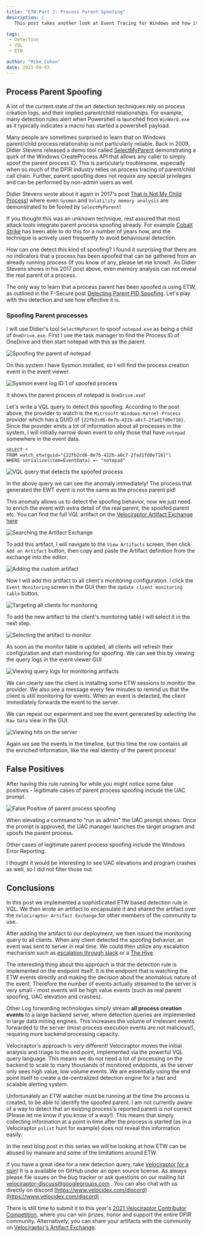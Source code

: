 ```yaml
---
title: "ETW Part 2: Process Parent Spoofing"
description: |
   This post takes another look at Event Tracing for Windows and how it can be used to detect a common attacker subversion technique.

tags:
 - Detection
 - VQL
 - ETW

author: "Mike Cohen"
date: 2021-09-03
---
```


## Process Parent Spoofing

A lot of the current state of the art detection techniques rely on
process creation logs, and their implied parent/child
relationships. For example, many detection rules alert when Powershell
is launched from `WinWord.exe` as it typically indicates a macro has
started a powershell payload.

Many people are sometimes surprised to learn that on Windows
parent/child process relationship is not particularly reliable. Back
in 2009, Didier Stevens released a demo tool called
[SelectMyParent](https://blog.didierstevens.com/2009/11/22/quickpost-selectmyparent-or-playing-with-the-windows-process-tree/)
demonstrating a quirk of the Windows CreateProcess API that allows any
caller to simply spoof the parent process ID.  This is particularly
troublesome, especially when so much of the DFIR industry relies on
process tracing of parent/child call chain. Further, parent spoofing
does not require any special privileges and can be performed by
non-admin users as well.

Didier Stevens wrote about it again in 2017's post [That Is Not My
Child Process!](https://blog.didierstevens.com/2017/03/20/) where even
`Sysmon` and `Volatility memory analysis` are demonstrated to be
fooled by `SelectMyParent`!

If you thought this was an unknown technique, rest assured that most
attack tools integrate parent process spoofing already. For example
[Cobalt Strike](https://www.youtube.com/watch?v=DOe7WTuJ1Ac) has been
able to do this for a number of years now, and the technique is
actively used frequently to avoid behavioural detection.

How can one detect this kind of spoofing? I found it surprising that
there are no indicators that a process has been spoofed that can be
gathered from an already running process (If you know of any, please
let me know!). As Didier Stevens shows in his 2017 post above, even
memory analysis can not reveal the real parent of a process.

The only way to learn that a process parent has been spoofed is using
ETW, as outlined in the F-Secure post [Detecting Parent PID
Spoofing](https://blog.f-secure.com/detecting-parent-pid-spoofing/). Let's
play with this detection and see how effective it is.

### Spoofing Parent processes

I will use Didier's tool `SelectMyParent` to spoof `notepad.exe` as
being a child of `OneDrive.exe`. First I use the task manager to find
the Process ID of OneDrive and then start notepad with this as the
parent.

![Spoofing the parent of notepad](spoofing_notepad_parent.png)

On this system I have Sysmon installed, so I will find the process
creation event in the event viewer.

![Sysmon event log ID 1 of spoofed process](sysmon_spoofed.png)

It shows the parent process of notepad is `OneDrive.exe`!

Let's write a VQL query to detect this spoofing. According to the post
above, the provider to watch is the `Microsoft-Windows-Kernel-Process`
provider which has a GUID of
`{22fb2cd6-0e7b-422b-a0c7-2fad1fd0e716}`. Since the provider emits a
lot of information about all processes in the system, I will initially
narrow down event to only those that have `notepad` somewhere in the
event data.

```vql
SELECT *
FROM watch_etw(guid="{22fb2cd6-0e7b-422b-a0c7-2fad1fd0e716}")
WHERE serialize(item=EventData) =~ "notepad"
```

![VQL query that detects the spoofed process](spoofed_etw_query.png)

In the above query we can see the anomaly immediately! The process
that generated the EWT event is not the same as the process parent
pid!

This anomaly allows us to detect the spoofing behavior, now we just
need to enrich the event with extra detail of the real parent, the
spoofed parent etc. You can find the full VQL artifact on the [Velociraptor Artifact Exchange](https://docs.velociraptor.app/exchange/) [here](https://docs.velociraptor.app/exchange/artifacts/pages/windows.etw.detectprocessspoofing/)

![Searching the Artifact Exchange](artifact_exchange.png)

To add this artifact, I will navigate to the `View Artifacts` screen,
then click `Add an Artifact` button, then copy and paste the Artifact
definition from the exchange into the editor.

![Adding the custom artifact](adding_artifact.png)

Now I will add this artifact to all client's monitoring
configuration. I click the `Event Monitoring` screen in the GUI then
the `Update client monitoring table` button.

![Targeting all clients for monitoring](targetting_monitoring.png)

To add the new artifact to the client's monitoring table I will select
it in the next step.

![Selecting the artifact to monitor](add_monitoring_artifact.png)

As soon as the monitor table is updated, all clients will refresh
their configuration and start monitoring for spoofing. We can see this
by viewing the query logs in the event viewer GUI

![Viewing query logs for monitoring artifacts](monitoring_artifact_logs.png)

We can clearly see the client is installing some ETW sessions to
monitor the provider. We also see a message every few minutes to
remind us that the client is still monitoring for events. When an
event is detected, the client immediately forwards the event to the
server.

We can repeat our experiment and see the event generated by selecting
the `Raw Data` view in the GUI.

![Viewing hits on the server](monitoring_artifact_event.png)

Again we see the events in the timeline, but this time the row
contains all the enriched information, like the real identity of the
parent process!

## False Positives

After having this rule running for while you might notice some false
positives - legitimate cases of parent process spoofing include the
UAC prompt.

![False Positive of parent process spoofing](fp.png)

When elevating a command to "run as admin" the UAC prompt shows. Once
the prompt is approved, the UAC manager launches the target program
and spoofs the parent process.

Other cases of legitimate parent process spoofing include the Windows
Error Reporting.

I thought it would be interesting to see UAC elevations and program
crashes as well, so I did not filter those out.

## Conclusions

In this post we implemented a sophisticated ETW based detection rule
in VQL. We then wrote an artifact to encapsulate it and shared the
artifact over the `Velociraptor Artifact Exchange` for other members
of the community to use.

After adding the artifact to our deployment, we then issued the
monitoring query to all clients. When any client detected the spoofing
behavior, an event was sent to server in real time. We could then
utilize any escalation mechanism such as [escalation through
slack](https://docs.velociraptor.app/blog/2020/2020-12-26-slack-and-velociraptor-b63803ba4b16/)
or a [The
Hive](https://wlambertts.medium.com/zero-dollar-detection-and-response-orchestration-with-n8n-security-onion-thehive-and-10b5e685e2a1).

The interesting thing about this approach is that the detection rule
is implemented on the endpoint itself. It is the endpoint that is
watching the ETW events directly and making the decision about the
anomalous nature of the event. Therefore the number of events actually
streamed to the server is very small - most events will be high value
events (such as real parent spoofing, UAC elevation and crashes).

Other Log forwarding technologies simply stream **all process creation
events** to a large backend server, where detection queries are
implemented in large data mining engines. This increases the volume of
irrelevant events forwarded to the server (most process execution
events are not malicious!), requiring more backend processing
capacity.

Velociraptor's approach is very different! Velociraptor moves the
initial analysis and triage to the end point, implemented via the
powerful VQL query language. This means we do not need a lot of
processing on the backend to scale to many thousands of monitored
endpoints, as the server only sees high value, low volume events. We
are essentially using the end point itself to create a de-centralized
detection engine for a fast and scalable alerting system.

Unfortunately an ETW watcher must be running at the time the process
is created, to be able to identify the spoofed parent. I am not
currently aware of a way to detect that an existing process's reported
parent is not correct (Please let me know if you know of a way!). This
means that simply collecting information at a point in time after the
process is started (as in a Velociraptor `pslist` hunt for example)
does not reveal this information easily.

In the next blog post in this series we will be looking at how ETW can
be abused by malware and some of the limitations around ETW.

If you have a great idea for a new detection query, take
[Velociraptor for a spin](https://github.com/Velocidex/velociraptor)!
It is a available on GitHub under an open source license. As always
please file issues on the bug tracker or ask questions on our mailing
list
[velociraptor-discuss@googlegroups.com](mailto:velociraptor-discuss@googlegroups.com)
. You can also chat with us directly on discord
[https://www.velocidex.com/discord](https://www.velocidex.com/discord)
.

There is still time to submit it to this year's [2021 Velociraptor
Contributor
Competition](https://docs.velociraptor.app/announcements/2021-artifact-contest/),
where you can win prizes, honor and support the entire DFIR
community. Alternatively, you can share your artifacts with the
community on [Velociraptor's Artifact
Exchange](https://docs.velociraptor.app/exchange/).

